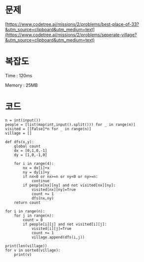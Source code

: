 # 문제
[https://www.codetree.ai/missions/2/problems/best-place-of-33?&utm_source=clipboard&utm_medium=text](https://www.codetree.ai/missions/2/problems/seperate-village?&utm_source=clipboard&utm_medium=text)

# 복잡도
Time : 120ms <p>
Memory : 25MB

# 코드
```
n = int(input())
people = [list(map(int,input().split())) for _ in range(n)]
visited = [[False]*n for _ in range(n)]
village = []

def dfs(x,y):
    global count
    dx = [0,1,0,-1]
    dy = [1,0,-1,0]

    for i in range(4):
        nx = dx[i]+x
        ny = dy[i]+y
        if nx<0 or nx>=n or ny<0 or ny>=n:
            continue
        if people[nx][ny] and not visited[nx][ny]:
            visited[nx][ny]=True
            count += 1
            dfs(nx,ny)
    return count

for i in range(n):
    for j in range(n):
        count = 0
        if people[i][j] and not visited[i][j]:
            visited[i][j]=True
            count += 1
            village.append(dfs(i,j))

print(len(village))
for v in sorted(village):
    print(v)
```
